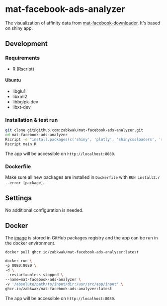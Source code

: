 # mat-facebook-ads-analyzer
The visualization of affinity data from [mat-facebook-downloader](https://github.com/zabkwak/mat-facebook-downloader). It's based on shiny app.

## Development
### Requirements
- R (Rscript)
#### Ubuntu
- libglu1
- libxml2
- libbglpk-dev
- libxt-dev

### Installation & test run
```bash
git clone git@github.com:zabkwak/mat-facebook-ads-analyzer.git
cd mat-facebook-ads-analyzer
Rscript -e "install.packages(c('shiny', 'plotly', 'shinycssloaders', 'readr', 'shinythemes', 'tidyverse', 'lubridate', 'scales', 'lemon', 'DT', 'extrafont', 'httr', 'padr', 'readr', 'plotly', 'tidytext', 'textrank', 'udpipe', 'lattice', 'igraph', 'ggraph', 'ggplot2', 'data.table'))"
Rscript main.R
```
The app will be accessible on `http://localhost:8080`.

### Dockerfile
Make sure all new packages are installed in `Dockerfile` with `RUN install2.r --error [package]`.

## Settings
No additional configuration is needed.

## Docker
The [image](https://github.com/zabkwak/mat-facebook-ads-analyzer/pkgs/container/mat-facebook-ads-analyzer) is stored in GitHub packages registry and the app can be run in the docker environment.
```bash
docker pull ghcr.io/zabkwak/mat-facebook-ads-analyzer:latest
```

```bash
docker run \
-p 8080:8080 \
-d \
--restart=unless-stopped \
--name=mat-facebook-ads-analyzer \
-v '/absolute/path/to/input/dir:/usr/src/app/input' \
ghcr.io/zabkwak/mat-facebook-ads-analyzer:latest  
```
The app will be accessible on `http://localhost:8080`.
